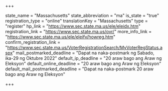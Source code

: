+++

state_name = "Massachusetts"
state_abbreviation = "ma"
is_state = "true"
registration_type = "online"
translationKey = "Massachusetts"
type = "register"
hp_link = "https://www.sec.state.ma.us/ele/eleidx.htm"
registration_link = "https://www.sec.state.ma.us/ovr/"
more_info_link = "https://www.sec.state.ma.us/ele/eleifv/howreg.htm"
confirm_registration_link = "https://www.sec.state.ma.us/VoterRegistrationSearch/MyVoterRegStatus.aspx"
mail_postmarked_deadline = "Dapat na naka-postmark ng Sabado, ika-29 ng Oktubre 2022"
default_ip_deadline = "20 araw bago ang Araw ng Eleksyon"
default_online_deadline = "20 araw bago ang Araw ng Eleksyon"
default_mail_postmarked_deadline = "Dapat na naka-postmark  20 araw bago ang Araw ng Eleksyon"

+++